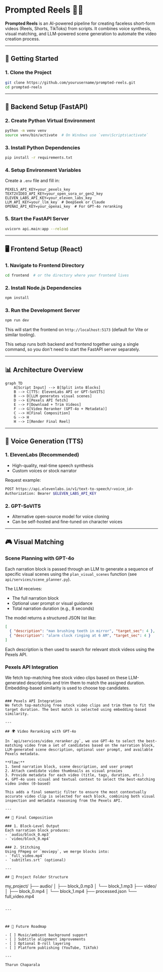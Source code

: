# Prompted Reels 🎥🤖

**Prompted Reels** is an AI-powered pipeline for creating faceless short-form videos (Reels, Shorts, TikToks) from scripts. It combines voice synthesis, visual matching, and LLM-powered scene generation to automate the video creation process.

---

## 🚀 Getting Started

### 1. Clone the Project

```bash
git clone https://github.com/yourusername/prompted-reels.git
cd prompted-reels
```

---

## 🐍 Backend Setup (FastAPI)

### 2. Create Python Virtual Environment

```bash
python -m venv venv
source venv/bin/activate  # On Windows use `venv\Scripts\activate`
```

### 3. Install Python Dependencies

```bash
pip install -r requirements.txt
```

### 4. Setup Environment Variables

Create a `.env` file and fill in:

```env
PEXELS_API_KEY=your_pexels_key
TEXT2VIDEO_API_KEY=your_open_sora_or_gen2_key
ELEVEN_LABS_API_KEY=your_eleven_labs_key
LLM_API_KEY=your_llm_key  # DeepSeek or Claude
OPENAI_API_KEY=your_openai_key  # For GPT-4o reranking
```

### 5. Start the FastAPI Server

```bash
uvicorn api.main:app --reload
```

---

## 🖥️ Frontend Setup (React)

### 1. Navigate to Frontend Directory

```bash
cd frontend  # or the directory where your frontend lives
```

### 2. Install Node.js Dependencies

```bash
npm install
```

### 3. Run the Development Server

```bash
npm run dev
```

This will start the frontend on `http://localhost:5173` (default for Vite or similar tooling).

This setup runs both backend and frontend together using a single command, so you don't need to start the FastAPI server separately.

---

## 📊 Architecture Overview

```mermaid
graph TD
    A[Script Input] --> B[Split into Blocks]
    B --> C[TTS: ElevenLabs API or GPT-SoVITS]
    B --> D[LLM generates visual scenes]
    D --> E[Pexels API fetch]
    E --> F[Download + Trim Videos]
    F --> G[Video Reranker (GPT-4o + Metadata)]
    C --> H[Final Composition]
    G --> H
    H --> I[Render Final Reel]
```

---

## 🎤 Voice Generation (TTS)

### 1. ElevenLabs (Recommended)

* High-quality, real-time speech synthesis
* Custom voices or stock narrator

Request example:

```bash
POST https://api.elevenlabs.io/v1/text-to-speech/<voice_id>
Authorization: Bearer $ELEVEN_LABS_API_KEY
```

### 2. GPT-SoVITS

* Alternative open-source model for voice cloning
* Can be self-hosted and fine-tuned on character voices

---

## 🎮 Visual Matching

### Scene Planning with GPT-4o

Each narration block is passed through an LLM to generate a sequence of specific visual scenes using the `plan_visual_scenes` function (see `api/services/scene_planner.py`).

The LLM receives:

* The full narration block
* Optional user prompt or visual guidance
* Total narration duration (e.g., 8 seconds)

The model returns a structured JSON list like:

```json
[
  { "description": "man brushing teeth in mirror", "target_sec": 4 },
  { "description": "alarm clock ringing at 6 AM", "target_sec": 4 }
]
```

Each description is then used to search for relevant stock videos using the Pexels API.

### Pexels API Integration

We fetch top-matching free stock video clips based on these LLM-generated descriptions and trim them to match the assigned duration. Embedding-based similarity is used to choose top candidates.

```

### Pexels API Integration
We fetch top-matching free stock video clips and trim them to fit the target duration. The best match is selected using embedding-based similarity.

---

## 🌍 Video Reranking with GPT-4o

In `api/services/video_reranker.py`, we use GPT-4o to select the best-matching video from a set of candidates based on the narration block, LLM-generated scene description, optional user prompt, and available Pexels metadata.

**Flow:**
1. Send narration block, scene description, and user prompt
2. Attach candidate video thumbnails as visual proxies
3. Provide metadata for each video (title, tags, duration, etc.)
4. GPT-4o uses visual and textual context to select the best-matching video index (0-based)

This adds a final semantic filter to ensure the most contextually accurate video clip is selected for each block, combining both visual inspection and metadata reasoning from the Pexels API.

---

## 🎨 Final Composition

### 1. Block-Level Output
Each narration block produces:
- `audio/block_0.mp3`
- `video/block_0.mp4`

### 2. Stitching
Using FFmpeg or `moviepy`, we merge blocks into:
- `full_video.mp4`
- `subtitles.srt` (optional)

---

## 📁 Project Folder Structure

```

my\_project/
├── audio/
│   ├── block\_0.mp3
│   └── block\_1.mp3
├── video/
│   ├── block\_0.mp4
│   └── block\_1.mp4
├── processed.json
└── full\_video.mp4

```

---



## 🌱 Future Roadmap

- [ ] Music/ambient background support
- [ ] Subtitle alignment improvements
- [ ] Optional B-roll layering
- [ ] Platform publishing (YouTube, TikTok)

---

Tharun Chaparala

```